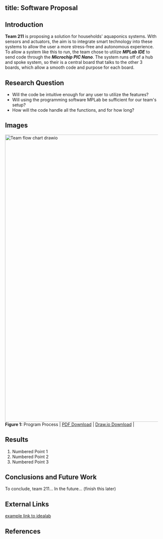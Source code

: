 title: Software Proposal
---

## Introduction
**Team 211** is proposing a solution for households' aquaponics systems. With sensors and actuators, the aim is to integrate smart technology into these systems to allow the user a more stress-free and autonomous experience. To allow a system like this to run, the team chose to utilize **_MPLab IDE_** to send code through the **_Microchip PIC Nano_**. The system runs off of a hub and spoke system, so their is a central board that talks to the other 3 boards, which allow a smooth code and purpose for each board. 



## Research Question

* Will the code be intuitive enough for any user to utilize the features? 
* Will using the programming software MPLab be sufficient for our team's setup?
* How will the code handle all the functions, and for how long?

## Images
<img width="1396" height="942" alt="Team flow chart drawio" src="https://github.com/user-attachments/assets/1a8791cd-0bd6-4c67-8b75-56308352aa24" /> **Figure 1:** Program Process   |
[PDF Download](https://github.com/user-attachments/files/23135384/Team211flowchart.drawio.pdf)  |
[Draw.io Download](https://github.com/user-attachments/files/23134432/Team.flow.chart.drawio.1.xml) |<br>

## Results

1. Numbered Point 1
1. Numbered Point 2
1. Numbered Point 3

## Conclusions and Future Work
To conclude, team 211... In the future... (finish this later)


## External Links

[example link to idealab](https://idealab.asu.edu)



## References


